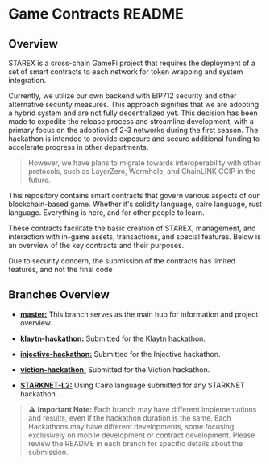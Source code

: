 # Game Contracts README

## Overview

STAREX is a cross-chain GameFi project that requires the deployment of a set of smart contracts to each network for token wrapping and system integration.

Currently, we utilize our own backend with EIP712 security and other alternative security measures. This approach signifies that we are adopting a hybrid system and are not fully decentralized yet. This decision has been made to expedite the release process and streamline development, with a primary focus on the adoption of 2-3 networks during the first season. The hackathon is intended to provide exposure and secure additional funding to accelerate progress in other departments.

> However, we have plans to migrate towards interoperability with other protocols, such as LayerZero, Wormhole, and ChainLINK CCIP in the future.

This repository contains smart contracts that govern various aspects of our blockchain-based game.
Whether it's solidity language, cairo language, rust language. Everything is here, and for other people to learn.

These contracts facilitate the basic creation of STAREX, management, and interaction with in-game assets, transactions, and special features. Below is an overview of the key contracts and their purposes.

Due to security concern, the submission of the contracts has limited features, and not the final code

## Branches Overview

- [**master:**](#master) This branch serves as the main hub for information and project overview.
- [**klaytn-hackathon:**](https://github.com/Theras-Labs/starex-contracts-prototype/tree/klaytn-hackathon) Submitted for the Klaytn hackathon.
- [**injective-hackathon:**](https://github.com/Theras-Labs/starex-contracts-prototype/tree/injective-hackathon) Submitted for the Injective hackathon.
- [**viction-hackathon:**](https://github.com/Theras-Labs/starex-contracts-prototype/tree/viction-hackathon) Submitted for the Viction hackathon.

- [**STARKNET-L2:**](https://github.com/Theras-Labs/starex-starknet-L2-contract) Using Cairo language submitted for any STARKNET hackathon.

> ⚠️ **Important Note:** Each branch may have different implementations and results, even if the hackathon duration is the same. Each Hackathons may have different developments, some focusing exclusively on mobile development or contract development. Please review the README in each branch for specific details about the submission.
